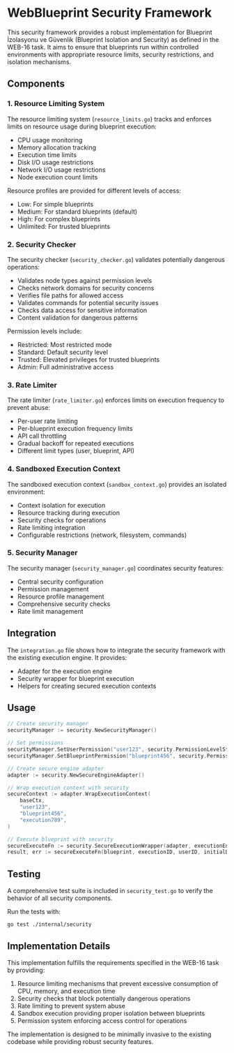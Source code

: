# WebBlueprint Security Framework

This security framework provides a robust implementation for Blueprint İzolasyonu ve Güvenlik (Blueprint Isolation and Security) as defined in the WEB-16 task. It aims to ensure that blueprints run within controlled environments with appropriate resource limits, security restrictions, and isolation mechanisms.

## Components

### 1. Resource Limiting System

The resource limiting system (`resource_limits.go`) tracks and enforces limits on resource usage during blueprint execution:

- CPU usage monitoring
- Memory allocation tracking
- Execution time limits
- Disk I/O usage restrictions
- Network I/O usage restrictions
- Node execution count limits

Resource profiles are provided for different levels of access:
- Low: For simple blueprints
- Medium: For standard blueprints (default)
- High: For complex blueprints
- Unlimited: For trusted blueprints

### 2. Security Checker

The security checker (`security_checker.go`) validates potentially dangerous operations:

- Validates node types against permission levels
- Checks network domains for security concerns
- Verifies file paths for allowed access
- Validates commands for potential security issues
- Checks data access for sensitive information
- Content validation for dangerous patterns

Permission levels include:
- Restricted: Most restricted mode
- Standard: Default security level
- Trusted: Elevated privileges for trusted blueprints
- Admin: Full administrative access

### 3. Rate Limiter

The rate limiter (`rate_limiter.go`) enforces limits on execution frequency to prevent abuse:

- Per-user rate limiting
- Per-blueprint execution frequency limits
- API call throttling
- Gradual backoff for repeated executions
- Different limit types (user, blueprint, API)

### 4. Sandboxed Execution Context

The sandboxed execution context (`sandbox_context.go`) provides an isolated environment:

- Context isolation for execution
- Resource tracking during execution
- Security checks for operations
- Rate limiting integration
- Configurable restrictions (network, filesystem, commands)

### 5. Security Manager

The security manager (`security_manager.go`) coordinates security features:

- Central security configuration
- Permission management
- Resource profile management
- Comprehensive security checks
- Rate limit management

## Integration

The `integration.go` file shows how to integrate the security framework with the existing execution engine. It provides:

- Adapter for the execution engine
- Security wrapper for blueprint execution
- Helpers for creating secured execution contexts

## Usage

```go
// Create security manager
securityManager := security.NewSecurityManager()

// Set permissions
securityManager.SetUserPermission("user123", security.PermissionLevelStandard)
securityManager.SetBlueprintPermission("blueprint456", security.PermissionLevelTrusted)

// Create secure engine adapter
adapter := security.NewSecureEngineAdapter()

// Wrap execution context with security
secureContext := adapter.WrapExecutionContext(
    baseCtx, 
    "user123", 
    "blueprint456", 
    "execution789", 
)

// Execute blueprint with security
secureExecuteFn := security.SecureExecutionWrapper(adapter, executionEngine)
result, err := secureExecuteFn(blueprint, executionID, userID, initialData)
```

## Testing

A comprehensive test suite is included in `security_test.go` to verify the behavior of all security components.

Run the tests with:
```
go test ./internal/security
```

## Implementation Details

This implementation fulfills the requirements specified in the WEB-16 task by providing:

1. Resource limiting mechanisms that prevent excessive consumption of CPU, memory, and execution time
2. Security checks that block potentially dangerous operations
3. Rate limiting to prevent system abuse
4. Sandbox execution providing proper isolation between blueprints
5. Permission system enforcing access control for operations

The implementation is designed to be minimally invasive to the existing codebase while providing robust security features.
